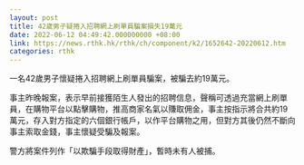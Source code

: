 ```yaml
---
layout: post
title: 42歲男子疑捲入招聘網上刷單員騙案損失19萬元
date: 2022-06-12 04:49:42.000000000 +08:00
link: https://news.rthk.hk/rthk/ch/component/k2/1652642-20220612.htm
categories: rthk
---
```


一名42歲男子懷疑捲入招聘網上刷單員騙案，被騙去約19萬元。

事主昨晚報案，表示早前接獲陌生人發出的招聘信息，聲稱可透過充當網上刷單員，在購物平台以點擊購物，推高商家名氣以賺取佣金，事主按指示將合共約19萬元，存入對方指定的六個銀行帳戶，以作平台購物之用，但對方其後仍然不斷向事主索取金錢，事主懷疑受騙及報案。

警方將案件列作「以欺騙手段取得財產」，暫時未有人被捕。
